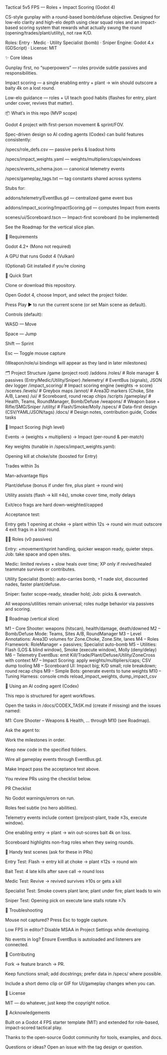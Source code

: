 Tactical 5v5 FPS — Roles + Impact Scoring (Godot 4)

CS-style gunplay with a round-based bomb/defuse objective.
Designed for low-elo clarity and high-elo depth using clear squad roles and an impact-based scoring system that rewards what actually swung the round (opening/trades/plant/utility), not raw K/D.

Roles: Entry · Medic · Utility Specialist (bomb) · Sniper
Engine: Godot 4.x (GDScript) · License: MIT

✨ Core Ideas

Gunplay first, no “superpowers” — roles provide subtle passives and responsibilities.

Impact scoring — a single enabling entry + plant → win should outscore a baity 4k on a lost round.

Low-elo guidance — roles + UI teach good habits (flashes for entry, plant under cover, revives that matter).

📦 What’s in this repo (MVP scope)

Godot 4 project with first-person movement & sprint/FOV.

Spec-driven design so AI coding agents (Codex) can build features consistently:

/specs/role_defs.csv — passive perks & loadout hints

/specs/impact_weights.yaml — weights/multipliers/caps/windows

/specs/events_schema.json — canonical telemetry events

/specs/gameplay_tags.txt — tag constants shared across systems

Stubs for:

addons/telemetry/EventBus.gd — centralized game event bus

addons/impact_scoring/ImpactScoring.gd — computes Impact from events

scenes/ui/Scoreboard.tscn — Impact-first scoreboard (to be implemented)

See the Roadmap for the vertical slice plan.

🧰 Requirements

Godot 4.2+ (Mono not required)

A GPU that runs Godot 4 (Vulkan)

(Optional) Git installed if you’re cloning

🚀 Quick Start

Clone or download this repository.

Open Godot 4, choose Import, and select the project folder.

Press Play ▶ to run the current scene (or set Main scene as default).

Controls (default):

WASD — Move

Space — Jump

Shift — Sprint

Esc — Toggle mouse capture

(Weapon/role/ui bindings will appear as they land in later milestones)

🗂️ Project Structure
/game (project root)
  /addons
    /roles/                # Role manager & passives (Entry/Medic/Utility/Sniper)
    /telemetry/            # EventBus (signals), JSON dev logger
    /impact_scoring/       # Impact scoring engine (weights → score)
  /scenes
    /levels/               # Greybox maps
      /annot/              # Area3D markers (Choke, Site A/B, Lanes)
    /ui/                   # Scoreboard, round recap chips
  /scripts
    /gameplay/             # Health, Teams, RoundManager, Bomb/Defuse
    /weapons/              # Weapon base + Rifle/SMG/Sniper
    /utility/              # Flash/Smoke/Molly
/specs/                    # Data-first design (CSV/YAML/JSON/tags)
/docs/                     # Design notes, contribution guide, Codex tasks

🧪 Impact Scoring (high level)

Events → (weights × multipliers) → Impact (per-round & per-match)

Key weights (tunable in /specs/impact_weights.yaml):

Opening kill at choke/site (boosted for Entry)

Trades within 3s

Man-advantage flips

Plant/defuse (bonus if under fire, plus plant → round win)

Utility assists (flash → kill ≤4s), smoke cover time, molly delays

Exit/eco frags are hard down-weighted/capped

Acceptance test:

Entry gets 1 opening at choke → plant within 12s → round win must outscore 4 exit frags in a lost round.

🧑‍⚕️ Roles (v0 passives)

Entry: +movement/sprint handling, quicker weapon ready, quieter steps. Job: take space and open sites.

Medic: limited revives + slow heals over time; XP only if revived/healed teammate survives or contributes.

Utility Specialist (bomb): auto-carries bomb, +1 nade slot, discounted nades, faster plant/defuse.

Sniper: faster scope-ready, steadier hold; Job: picks & overwatch.

All weapons/utilities remain universal; roles nudge behavior via passives and scoring.

🧭 Roadmap (vertical slice)

M1 – Core Shooter: weapons (hitscan), health/damage, death/downed
M2 – Bomb/Defuse Mode: Teams, Sites A/B, RoundManager
M3 – Level Annotations: Area3D volumes for Zone.Choke, Zone.Site, lanes
M4 – Roles Framework: RoleManager + passives; Specialist auto-bomb
M5 – Utilities: Flash (LOS & blind window), Smoke (execute window), Molly (deny/delay)
M6 – Telemetry EventBus: emit Kill/Trade/Plant/Defuse/Utility/ZoneCross with context
M7 – Impact Scoring: apply weights/multipliers/caps; CSV dump tooling
M8 – Scoreboard UI: Impact big; K/D small; role breakdown; round recap chips
M9 – Simple Bots: generate events to tune weights
M10 – Tuning Harness: console cmds reload_impact_weights, dump_impact_csv

🤖 Using an AI coding agent (Codex)

This repo is structured for agent workflows.

Open the tasks in /docs/CODEX_TASK.md (create if missing) and the issues named:

M1: Core Shooter – Weapons & Health, … through M10 (see Roadmap).

Ask the agent to:

Work the milestones in order.

Keep new code in the specified folders.

Wire all gameplay events through EventBus.gd.

Make Impact pass the acceptance test above.

You review PRs using the checklist below.

PR Checklist

 No Godot warnings/errors on run.

 Roles feel subtle (no hero abilities).

 Telemetry events include context (pre/post-plant, trade ≤3s, execute window).

 One enabling entry → plant → win out-scores bait 4k on loss.

 Scoreboard highlights non-frag roles when they swing rounds.

🧪 Handy test scenes (ask for these in PRs)

Entry Test: Flash → entry kill at choke → plant ≤12s → round win

Bait Test: 4 late kills after save call → round loss

Medic Test: Revive → revived survives ≥10s or gets a kill

Specialist Test: Smoke covers plant lane; plant under fire; plant leads to win

Sniper Test: Opening pick on execute lane stalls rotate ≥7s

🐛 Troubleshooting

Mouse not captured? Press Esc to toggle capture.

Low FPS in editor? Disable MSAA in Project Settings while developing.

No events in log? Ensure EventBus is autoloaded and listeners are connected.

🤝 Contributing

Fork → feature branch → PR.

Keep functions small; add docstrings; prefer data in /specs/ where possible.

Include a short demo clip or GIF for UI/gameplay changes when you can.

📜 License

MIT — do whatever, just keep the copyright notice.

🙏 Acknowledgements

Built on a Godot 4 FPS starter template (MIT) and extended for role-based, impact-scored tactical play.

Thanks to the open-source Godot community for tools, examples, and docs.

Questions or ideas? Open an issue with the tag design or question.
